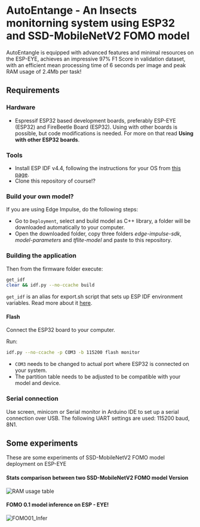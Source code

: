 # AutoEntange - An Insects monitorning system using ESP32 and SSD-MobileNetV2 FOMO model

AutoEntangle is equipped with advanced features and minimal resources on the ESP-EYE, achieves an impressive 97% F1 Score in validation dataset, with an efficient mean processing time of 6 seconds per image and peak RAM usage of 2.4Mb per task!

## Requirements

### Hardware

- Espressif ESP32 based development boards, preferably ESP-EYE (ESP32) and FireBeetle Board (ESP32). Using with other boards is possible, but code modifications is needed. For more on that read **Using with other ESP32 boards**.

### Tools
- Install ESP IDF v4.4, following the instructions for your OS from [this page](https://docs.espressif.com/projects/esp-idf/en/v4.4/esp32/get-started/index.html#installation-step-by-step).
- Clone this repository of course!?
  
### Build your own model?
If you are using Edge Impulse, do the following steps:
- Go to ```Deployment```, select and build model as C++ library, a folder will be downloaded automatically to your computer.
- Open the downloaded folder, copy three folders *edge-impulse-sdk*, *model-parameters* and *tflite-model* and paste to this repository.

### Building the application
Then from the firmware folder execute:
```bash
get_idf
clear && idf.py --no-ccache build
```
```get_idf``` is an alias for export.sh script that sets up ESP IDF environment variables. Read more about it [here](https://docs.espressif.com/projects/esp-idf/en/v4.4/esp32/get-started/index.html#step-4-set-up-the-environment-variables).

#### Flash

Connect the ESP32 board to your computer.

Run:
   ```bash
   idf.py --no-ccache -p COM3 -b 115200 flash monitor
   ```

- ```COM3``` needs to be changed to actual port where ESP32 is connected on your system.
- The partition table needs to be adjusted to be compatible with your model and device.

### Serial connection

Use screen, minicom or Serial monitor in Arduino IDE to set up a serial connection over USB. The following UART settings are used: 115200 baud, 8N1.

## Some experiments
These are some experiments of SSD-MobileNetV2 FOMO model deployment on ESP-EYE

#### Stats comparison between two SSD-MobileNetV2 FOMO model Version
![RAM usage table](https://github.com/DeutscherQuan/AutoEntangleV01/assets/109386187/5a74cf23-dd75-4eb9-be80-3d9ceca8d643)

#### FOMO 0.1 model inference on ESP - EYE!
![FOMO01_Infer](https://github.com/DeutscherQuan/AutoEntangleV01/assets/109386187/f4e6baaa-ca16-4d27-8470-76fe1165794b)






